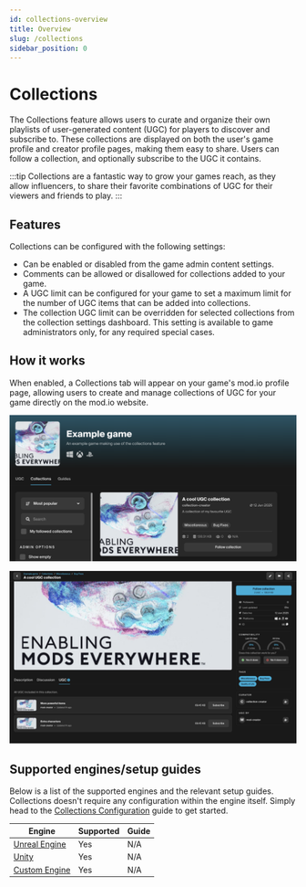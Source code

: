 ```yaml
---
id: collections-overview
title: Overview
slug: /collections
sidebar_position: 0
---
```


# Collections

The Collections feature allows users to curate and organize their own playlists of user-generated content (UGC) for players to discover and subscribe to. These collections are displayed on both the user's game profile and creator profile pages, making them easy to share. Users can follow a collection, and optionally subscribe to the UGC it contains. 

:::tip
Collections are a fantastic way to grow your games reach, as they allow influencers, to share their favorite combinations of UGC for their viewers and friends to play.
:::

## Features

Collections can be configured with the following settings:

* Can be enabled or disabled from the game admin content settings.
* Comments can be allowed or disallowed for collections added to your game.
* A UGC limit can be configured for your game to set a maximum limit for the number of UGC items that can be added into collections.
* The collection UGC limit can be overridden for selected collections from the collection settings dashboard. This setting is available to game administrators only, for any required special cases.

## How it works
When enabled, a Collections tab will appear on your game's mod.io profile page, allowing users to create and manage collections of UGC for your game directly on the mod.io website.

![game profile tabs](img/game_profile_tabs.png)

![collection view](img/collection_view.png)

## Supported engines/setup guides

Below is a list of the supported engines and the relevant setup guides. Collections doesn't require any configuration within the engine itself. Simply head to the [Collections Configuration](/collections/configuration) guide to get started.

| Engine    | Supported | Guide |
| -------- | ------- | ------- |
| [Unreal Engine](/unreal)  | Yes    | N/A   |
| [Unity](/unity) | Yes    | N/A   |
| [Custom Engine](/cppsdk)   | Yes    | N/A   |
